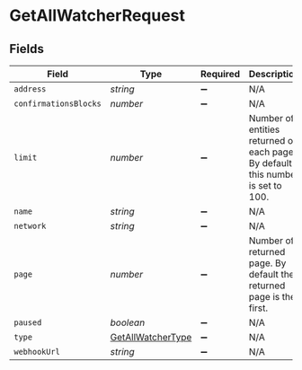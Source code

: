 # GetAllWatcherRequest


## Fields

| Field                                                                           | Type                                                                            | Required                                                                        | Description                                                                     |
| ------------------------------------------------------------------------------- | ------------------------------------------------------------------------------- | ------------------------------------------------------------------------------- | ------------------------------------------------------------------------------- |
| `address`                                                                       | *string*                                                                        | :heavy_minus_sign:                                                              | N/A                                                                             |
| `confirmationsBlocks`                                                           | *number*                                                                        | :heavy_minus_sign:                                                              | N/A                                                                             |
| `limit`                                                                         | *number*                                                                        | :heavy_minus_sign:                                                              | Number of entities returned on each page. By default this number is set to 100. |
| `name`                                                                          | *string*                                                                        | :heavy_minus_sign:                                                              | N/A                                                                             |
| `network`                                                                       | *string*                                                                        | :heavy_minus_sign:                                                              | N/A                                                                             |
| `page`                                                                          | *number*                                                                        | :heavy_minus_sign:                                                              | Number of returned page. By default the returned page is the first.             |
| `paused`                                                                        | *boolean*                                                                       | :heavy_minus_sign:                                                              | N/A                                                                             |
| `type`                                                                          | [GetAllWatcherType](../../models/operations/getallwatchertype.md)               | :heavy_minus_sign:                                                              | N/A                                                                             |
| `webhookUrl`                                                                    | *string*                                                                        | :heavy_minus_sign:                                                              | N/A                                                                             |